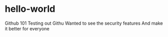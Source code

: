 # hello-world
Github 101 
Testing out Githu
Wanted to see the security features 
And make it better for everyone 

